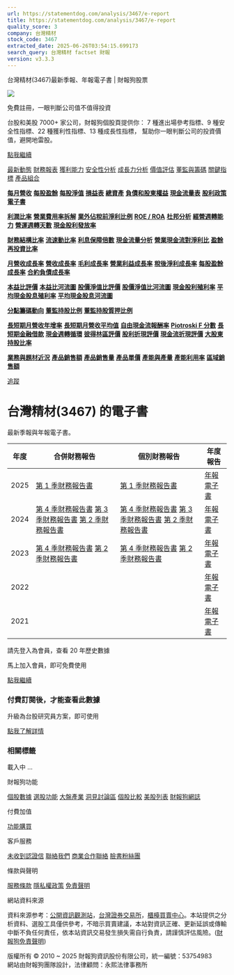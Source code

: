 ```yaml
---
url: https://statementdog.com/analysis/3467/e-report
title: https://statementdog.com/analysis/3467/e-report
quality_score: 3
company: 台灣精材
stock_code: 3467
extracted_date: 2025-06-26T03:54:15.699173
search_query: 台灣精材 factset 財報
version: v3.3.3
---
```


台灣精材(3467)最新季報、年報電子書 | 財報狗股票















![](https://www.facebook.com/tr?id=1265443774131605&ev=PageView&noscript=1)













































































免費註冊，一眼判斷公司值不值得投資

台股和美股 7000+ 家公司，財報狗個股頁提供你：
7 種進出場參考指標、9 種安全性指標、22 種獲利性指標、13 種成長性指標，
幫助你一眼判斷公司的投資價值，避開地雷股。

[點我繼續](/users/sign_up)

[最新動態](/analysis/3467)
[財務報表](/analysis/3467/monthly-revenue)
[獲利能力](/analysis/3467/profit-margin)
[安全性分析](/analysis/3467/financial-structure-ratio)
[成長力分析](/analysis/3467/monthly-revenue-growth-rate)
[價值評估](/analysis/3467/pe)
[董監與籌碼](/analysis/3467/broker-trading)
[關鍵指標](/analysis/3467/long-term-and-short-term-monthly-revenue-yoy)
[產品組合](/analysis/3467/ai-search)

[**每月營收**](/analysis/3467/monthly-revenue)
[**每股盈餘**](/analysis/3467/eps)
[**每股淨值**](/analysis/3467/nav)
[**損益表**](/analysis/3467/income-statement)
[**總資產**](/analysis/3467/assets)
[**負債和股東權益**](/analysis/3467/liabilities-and-equity)
[**現金流量表**](/analysis/3467/cash-flow-statement)
[**股利政策**](/analysis/3467/dividend-policy)
[**電子書**](/analysis/3467/e-report)

[**利潤比率**](/analysis/3467/profit-margin)
[**營業費用率拆解**](/analysis/3467/operating-expense-ratio)
[**業外佔稅前淨利比例**](/analysis/3467/non-operating-income-to-profit-before-tax)
[**ROE / ROA**](/analysis/3467/roe-roa)
[**杜邦分析**](/analysis/3467/du-pont-analysis)
[**經營週轉能力**](/analysis/3467/turnover-ratio)
[**營運週轉天數**](/analysis/3467/turnover-days)
[**現金股利發放率**](/analysis/3467/dividend-payout-ratio)

[**財務結構比率**](/analysis/3467/financial-structure-ratio)
[**流速動比率**](/analysis/3467/current-ratio-and-quick-ratio)
[**利息保障倍數**](/analysis/3467/interest-coverage-ratio)
[**現金流量分析**](/analysis/3467/cash-flow-analysis)
[**營業現金流對淨利比**](/analysis/3467/operating-cash-flow-to-net-income-ratio)
[**盈餘再投資比率**](/analysis/3467/reinvestment-rate)

[**月營收成長率**](/analysis/3467/monthly-revenue-growth-rate)
[**營收成長率**](/analysis/3467/revenue-growth-rate)
[**毛利成長率**](/analysis/3467/gross-profit-growth-rate)
[**營業利益成長率**](/analysis/3467/operating-income-growth-rate)
[**稅後淨利成長率**](/analysis/3467/net-income-growth-rate)
[**每股盈餘成長率**](/analysis/3467/eps-growth-rate)
[**合約負債成長率**](/analysis/3467/current-contract-liabilities-growth-rate)

[**本益比評價**](/analysis/3467/pe)
[**本益比河流圖**](/analysis/3467/pe-band)
[**股價淨值比評價**](/analysis/3467/pb)
[**股價淨值比河流圖**](/analysis/3467/pb-band)
[**現金股利殖利率**](/analysis/3467/dividend-yield)
[**平均現金股息殖利率**](/analysis/3467/average-dividend-yield)
[**平均現金股息河流圖**](/analysis/3467/average-dividend-yield-band)

[**分點籌碼動向**](/analysis/3467/broker-trading)
[**董監持股比例**](/analysis/3467/board-members-and-supervisors-shares-to-shares-outstanding-ratio)
[**董監持股質押比例**](/analysis/3467/pledging-ratio-of-board-members-and-supervisors)

[**長短期月營收年增率**](/analysis/3467/long-term-and-short-term-monthly-revenue-yoy)
[**長短期月營收平均值**](/analysis/3467/average-long-term-and-short-term-monthly-revenue)
[**自由現金流報酬率**](/analysis/3467/croic)
[**Piotroski F 分數**](/analysis/3467/piotroski-f-score)
[**長短期金融借款**](/analysis/3467/financial-borrowing)
[**現金週轉循環**](/analysis/3467/cash-conversion-cycle)
[**彼得林區評價**](/analysis/3467/peter-lynch-valuation)
[**股利折現評價**](/analysis/3467/dividend-discount-valuation)
[**現金流折現評價**](/analysis/3467/dcf-valuation)
[**大股東持股比率**](/analysis/3467/majority-shareholders-share-ratio)

[**業務與題材近況**](/analysis/3467/ai-search)
[**產品銷售額**](/analysis/3467/product-sales-figure)
[**產品銷售量**](/analysis/3467/product-sales-volume)
[**產品單價**](/analysis/3467/product-unit-price)
[**產能與產量**](/analysis/3467/production-capacity)
[**產能利用率**](/analysis/3467/production-capacity-utilization)
[**區域銷售額**](/analysis/3467/product-regional-sales)

[追蹤](/users/sign_up)

# 台灣精材(3467) 的電子書

最新季報與年報電子書。

| 年度 | 合併財務報告 | 個別財務報告 | 年度報告 |
| --- | --- | --- | --- |
| 2025 | [第 1 季財務報告書](/analysis) | [第 1 季財務報告書](https://doc.twse.com.tw/server-java/t57sb01?co_id=3467&colorchg=1&kind=A&step=9&filename=202501_3467_AI2.pdf) | [年報電子書](/analysis) |
| 2024 | [第 4 季財務報告書](/analysis)  [第 3 季財務報告書](/analysis)  [第 2 季財務報告書](/analysis) | [第 4 季財務報告書](https://doc.twse.com.tw/server-java/t57sb01?co_id=3467&colorchg=1&kind=A&step=9&filename=202404_3467_AI3.pdf)  [第 3 季財務報告書](https://doc.twse.com.tw/server-java/t57sb01?co_id=3467&colorchg=1&kind=A&step=9&filename=202403_3467_AI2.pdf)  [第 2 季財務報告書](https://doc.twse.com.tw/server-java/t57sb01?co_id=3467&colorchg=1&kind=A&step=9&filename=202402_3467_AI2.pdf) | [年報電子書](https://doc.twse.com.tw/server-java/t57sb01?co_id=3467&colorchg=1&kind=F&step=9&filename=2024_3467_20250625F04.pdf) |
| 2023 | [第 4 季財務報告書](/analysis)  [第 2 季財務報告書](/analysis) | [第 4 季財務報告書](https://doc.twse.com.tw/server-java/t57sb01?co_id=3467&colorchg=1&kind=A&step=9&filename=202304_3467_AI2.pdf)  [第 2 季財務報告書](https://doc.twse.com.tw/server-java/t57sb01?co_id=3467&colorchg=1&kind=A&step=9&filename=202302_3467_AI2.pdf) | [年報電子書](https://doc.twse.com.tw/server-java/t57sb01?co_id=3467&colorchg=1&kind=F&step=9&filename=2023_3467_20240617F04.pdf) |
| 2022 |  |  | [年報電子書](/analysis) |
| 2021 |  |  | [年報電子書](/analysis) |

請先登入為會員，查看 20 年歷史數據

馬上加入會員，即可免費使用

[點我繼續](/users/sign_up)

### 付費訂閱後，才能查看此數據

升級為台股研究員方案，即可使用

[點我了解詳情](/pricing)

### 相關標籤

載入中 ...





財報狗功能

[個股數據](/analysis)
[選股功能](/screeners)
[大盤產業](/taiex)
[洞見討論區](/insight)
[個股比較](/compare/tpe)
[美股列表](/us-stock-list)
[財報狗網誌](/blog/)

付費加值

[功能購買](/pricing)

客戶服務

[未收到認證信](/users/recv_auth_fail)
[聯絡我們](/contact)
[商業合作聯絡](/contact)
[臉書粉絲團](//www.facebook.com/statementdog)

條款與聲明

[服務條款](/law/tos)
[隱私權政策](/law/privacy)
[免責聲明](/law/disclaimer)

網站資料來源

資料來源参考：[公開資訊觀測站](http://mops.twse.com.tw/mops/web/index)，[台灣證券交易所](http://www.tse.com.tw/)，[櫃檯買賣中心](http://www.otc.org.tw/)。本站提供之分析資料、選股工具僅供參考，不暗示買賣建議，本站對資訊正確、更新延誤或傳輸中斷不負任何責任，依本站資訊交易發生損失需自行負責，請謹慎評估風險。([財報狗免責聲明](/law/disclaimer))

版權所有 © 2010 ~ 2025 財報狗資訊股份有限公司，統一編號：53754983  
網站由財報狗團隊設計，法律顧問：永熙法律事務所